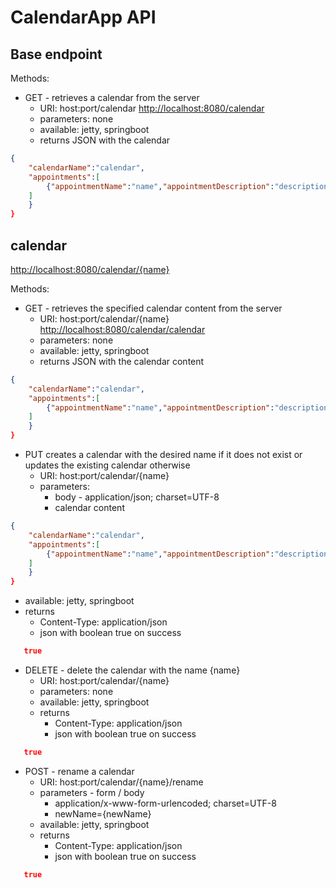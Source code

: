 # CalendarApp API

## Base endpoint

Methods:

* GET - retrieves a calendar from the server
  * URI: host:port/calendar
  <http://localhost:8080/calendar>
  * parameters: none
  * available: jetty, springboot
  * returns JSON with the calendar

```json
{
    "calendarName":"calendar",
    "appointments":[
        {"appointmentName":"name","appointmentDescription":"description","dayOfTheWeek":"MONDAY","startHour":00,"stopHour":10,"startMin":00,"stopMin":00}
    ]
    }
}
```

## calendar

<http://localhost:8080/calendar/{name}>

Methods:

* GET - retrieves the specified calendar content from the server
  * URI: host:port/calendar/{name}
 <http://localhost:8080/calendar/calendar>
  * parameters: none
  * available: jetty, springboot
  * returns JSON with the calendar content

```json
{
    "calendarName":"calendar",
    "appointments":[
        {"appointmentName":"name","appointmentDescription":"description","dayOfTheWeek":"MONDAY","startHour":00,"stopHour":10,"startMin":00,"stopMin":00}
    ]
    }
}
```

* PUT creates a calendar with the desired name if it does not exist or updates the existing calendar otherwise
  * URI: host:port/calendar/{name}
  * parameters:
    * body -  application/json; charset=UTF-8
    * calendar content

```json
{
    "calendarName":"calendar",
    "appointments":[
        {"appointmentName":"name","appointmentDescription":"description","dayOfTheWeek":"MONDAY","startHour":00,"stopHour":10,"startMin":00,"stopMin":00}
    ]
    }
}
```

* available: jetty, springboot
* returns
  * Content-Type: application/json
  * json with boolean true on success

```json
   true
```
  
* DELETE - delete the calendar with the name {name}
  * URI: host:port/calendar/{name}
  * parameters: none
  * available: jetty, springboot
  * returns
    * Content-Type: application/json
    * json with boolean true on success

```json
   true
```

* POST - rename a calendar
  * URI: host:port/calendar/{name}/rename
  * parameters - form / body
    * application/x-www-form-urlencoded; charset=UTF-8
    * newName={newName}
  * available: jetty, springboot
  * returns
    * Content-Type: application/json
    * json with boolean true on success

```json
   true
```
